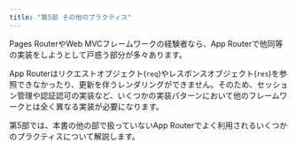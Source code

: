 ```yaml
---
title: "第5部 その他のプラクティス"
---
```


Pages RouterやWeb MVCフレームワークの経験者なら、App Routerで他同等の実装をしようとして戸惑う部分が多々あります。

App Routerはリクエストオブジェクト(`req`)やレスポンスオブジェクト(`res`)を参照できなかったり、更新を伴うレンダリングができません。そのため、セッション管理や認証認可の実装など、いくつかの実装パターンにおいて他のフレームワークとは全く異なる実装が必要になります。

第5部では、本書の他の部で扱っていないApp Routerでよく利用されるいくつかのプラクティスについて解説します。
